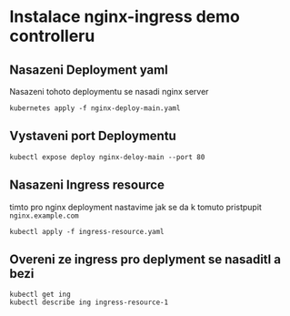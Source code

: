 # Instalace nginx-ingress demo controlleru

## Nasazeni Deployment yaml
Nasazeni tohoto deploymentu se nasadi nginx server
```
kubernetes apply -f nginx-deploy-main.yaml
```

## Vystaveni port Deploymentu
```
kubectl expose deploy nginx-deloy-main --port 80
```

## Nasazeni Ingress resource
timto pro nginx deployment nastavime jak se da k tomuto pristpupit `nginx.example.com`
```
kubectl apply -f ingress-resource.yaml
```

## Overeni ze ingress pro deplyment se nasaditl a bezi
```
kubectl get ing
kubectl describe ing ingress-resource-1
```